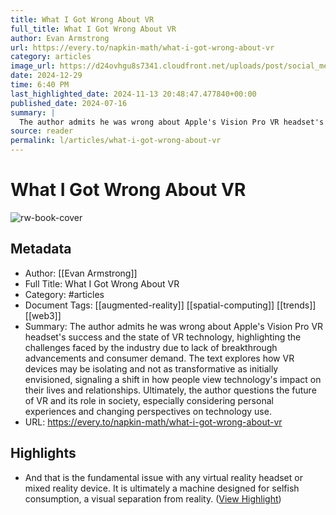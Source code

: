 ```yaml
---
title: What I Got Wrong About VR
full_title: What I Got Wrong About VR
author: Evan Armstrong
url: https://every.to/napkin-math/what-i-got-wrong-about-vr
category: articles
image_url: https://d24ovhgu8s7341.cloudfront.net/uploads/post/social_media_image/3152/image.png
date: 2024-12-29
time: 6:40 PM
last_highlighted_date: 2024-11-13 20:48:47.477840+00:00
published_date: 2024-07-16
summary: |
  The author admits he was wrong about Apple's Vision Pro VR headset's success and the state of VR technology, highlighting the challenges faced by the industry due to lack of breakthrough advancements and consumer demand. The text explores how VR devices may be isolating and not as transformative as initially envisioned, signaling a shift in how people view technology's impact on their lives and relationships. Ultimately, the author questions the future of VR and its role in society, especially considering personal experiences and changing perspectives on technology use.
source: reader
permalink: l/articles/what-i-got-wrong-about-vr
---
```

# What I Got Wrong About VR

![rw-book-cover](https://d24ovhgu8s7341.cloudfront.net/uploads/post/social_media_image/3152/image.png)

## Metadata
- Author: [[Evan Armstrong]]
- Full Title: What I Got Wrong About VR
- Category: #articles
- Document Tags: [[augmented-reality]] [[spatial-computing]] [[trends]] [[web3]] 
- Summary: The author admits he was wrong about Apple's Vision Pro VR headset's success and the state of VR technology, highlighting the challenges faced by the industry due to lack of breakthrough advancements and consumer demand. The text explores how VR devices may be isolating and not as transformative as initially envisioned, signaling a shift in how people view technology's impact on their lives and relationships. Ultimately, the author questions the future of VR and its role in society, especially considering personal experiences and changing perspectives on technology use.
- URL: https://every.to/napkin-math/what-i-got-wrong-about-vr

## Highlights
- And that is the fundamental issue with any virtual reality headset or mixed reality device. It is ultimately a machine designed for selfish consumption, a visual separation from reality. ([View Highlight](https://read.readwise.io/read/01jckmjaxf44dvhg99zy7ytfzd))


